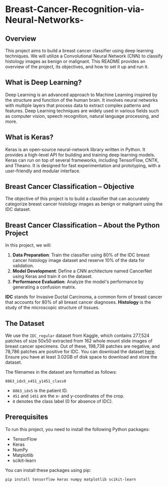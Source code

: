 # Breast-Cancer-Recognition-via-Neural-Networks-


## Overview

This project aims to build a breast cancer classifier using deep learning techniques. We will utilize a Convolutional Neural Network (CNN) to classify histology images as benign or malignant. This README provides an overview of the project, its objectives, and how to set it up and run it.

## What is Deep Learning?

Deep Learning is an advanced approach to Machine Learning inspired by the structure and function of the human brain. It involves neural networks with multiple layers that process data to extract complex patterns and features. Deep Learning techniques are widely used in various fields such as computer vision, speech recognition, natural language processing, and more.

## What is Keras?

Keras is an open-source neural-network library written in Python. It provides a high-level API for building and training deep learning models. Keras can run on top of several frameworks, including TensorFlow, CNTK, and Theano. It is designed for fast experimentation and prototyping, with a user-friendly and modular interface.

## Breast Cancer Classification – Objective

The objective of this project is to build a classifier that can accurately categorize breast cancer histology images as benign or malignant using the IDC dataset.

## Breast Cancer Classification – About the Python Project

In this project, we will:

1. **Data Preparation**: Train the classifier using 80% of the IDC breast cancer histology image dataset and reserve 10% of the data for validation.
2. **Model Development**: Define a CNN architecture named CancerNet using Keras and train it on the dataset.
3. **Performance Evaluation**: Analyze the model's performance by generating a confusion matrix.

**IDC** stands for Invasive Ductal Carcinoma, a common form of breast cancer that accounts for 80% of all breast cancer diagnoses. **Histology** is the study of the microscopic structure of tissues.

## The Dataset

We use the `IDC_regular` dataset from Kaggle, which contains 277,524 patches of size 50x50 extracted from 162 whole mount slide images of breast cancer specimens. Out of these, 198,738 patches are negative, and 78,786 patches are positive for IDC. You can download the dataset [here](https://www.kaggle.com/c/histopathologic-cancer-detection/data). Ensure you have at least 3.02GB of disk space to download and store the dataset.

The filenames in the dataset are formatted as follows:

`8863_idx5_x451_y1451_class0`

- `8863_idx5` is the patient ID.
- `451` and `1451` are the x- and y-coordinates of the crop.
- `0` denotes the class label (0 for absence of IDC).

## Prerequisites

To run this project, you need to install the following Python packages:

- TensorFlow
- Keras
- NumPy
- Matplotlib
- scikit-learn

You can install these packages using pip:

```bash
pip install tensorflow keras numpy matplotlib scikit-learn
